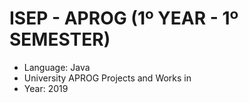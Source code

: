 # ISEP - APROG (1º YEAR - 1º SEMESTER)
* Language: Java
* University APROG Projects and Works in
* Year: 2019
